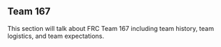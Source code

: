 ## Team 167

This section will talk about FRC Team 167 including team history, team logistics, and team expectations.
